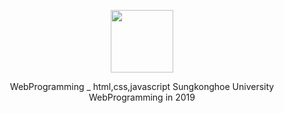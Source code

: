 <p align="center">
         <img src="https://user-images.githubusercontent.com/57865037/113119213-21ab2980-924b-11eb-85b1-c14e3d1e7f10.png" width="100px" height="100px"></img>


<p align="center"> 
         WebProgramming _ html,css,javascript   
         Sungkonghoe University WebProgramming in 2019 
</p>


